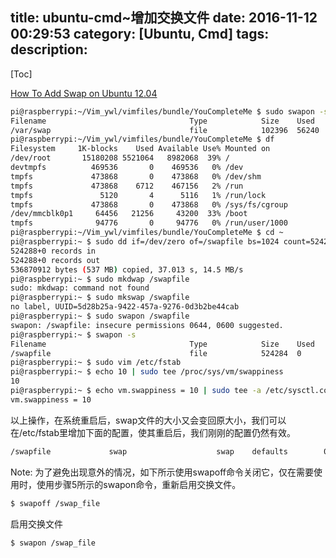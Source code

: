 title: ubuntu-cmd~增加交换文件
date: 2016-11-12 00:29:53
category: [Ubuntu, Cmd]
tags:
description:
---
[Toc]

[How To Add Swap on Ubuntu 12.04](https://www.digitalocean.com/community/tutorials/how-to-add-swap-on-ubuntu-12-04)

```bash
pi@raspberrypi:~/Vim_ywl/vimfiles/bundle/YouCompleteMe $ sudo swapon -s
Filename                                Type            Size    Used    Priority
/var/swap                               file            102396  56240   -1
pi@raspberrypi:~/Vim_ywl/vimfiles/bundle/YouCompleteMe $ df
Filesystem     1K-blocks    Used Available Use% Mounted on
/dev/root       15180208 5521064   8982068  39% /
devtmpfs          469536       0    469536   0% /dev
tmpfs             473868       0    473868   0% /dev/shm
tmpfs             473868    6712    467156   2% /run
tmpfs               5120       4      5116   1% /run/lock
tmpfs             473868       0    473868   0% /sys/fs/cgroup
/dev/mmcblk0p1     64456   21256     43200  33% /boot
tmpfs              94776       0     94776   0% /run/user/1000
pi@raspberrypi:~/Vim_ywl/vimfiles/bundle/YouCompleteMe $ cd ~
pi@raspberrypi:~ $ sudo dd if=/dev/zero of=/swapfile bs=1024 count=524288
524288+0 records in
524288+0 records out
536870912 bytes (537 MB) copied, 37.013 s, 14.5 MB/s
pi@raspberrypi:~ $ sudo mkdwap /swapfile
sudo: mkdwap: command not found
pi@raspberrypi:~ $ sudo mkswap /swapfile                                        Setting up swapspace version 1, size = 524284 KiB
no label, UUID=5d28b25a-9422-457a-9276-0d3b2be44cab
pi@raspberrypi:~ $ sudo swapon /swapfile
swapon: /swapfile: insecure permissions 0644, 0600 suggested.
pi@raspberrypi:~ $ swapon -s
Filename                                Type            Size    Used    Priority/var/swap                               file            102396  54988   -1
/swapfile                               file            524284  0       -2
pi@raspberrypi:~ $ sudo vim /etc/fstab
pi@raspberrypi:~ $ echo 10 | sudo tee /proc/sys/vm/swappiness
10
pi@raspberrypi:~ $ echo vm.swappiness = 10 | sudo tee -a /etc/sysctl.conf
vm.swappiness = 10
```

以上操作，在系统重启后，swap文件的大小又会变回原大小，我们可以在/etc/fstab里增加下面的配置，使其重启后，我们刚刚的配置仍然有效。

``` bash
/swapfile             swap                    swap    defaults        0 0
```

Note: 为了避免出现意外的情况，如下所示使用swapoff命令关闭它，仅在需要使用时，使用步骤5所示的swapon命令，重新启用交换文件。

```bash
$ swapoff /swap_file
```

启用交换文件
```bash
$ swapon /swap_file
```
